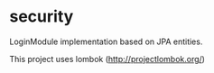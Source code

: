 security
========

LoginModule implementation based on JPA entities.

This project uses lombok (http://projectlombok.org/)
